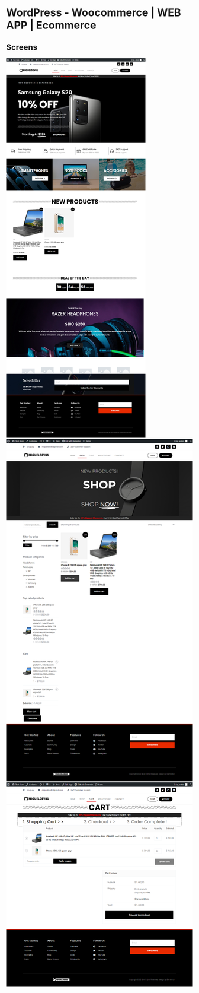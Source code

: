 # WordPress - Woocommerce | WEB APP | Ecommerce
## Screens
![1](./resources/1.png)
![2](./resources/2.png)
![3](./resources/3.png)
